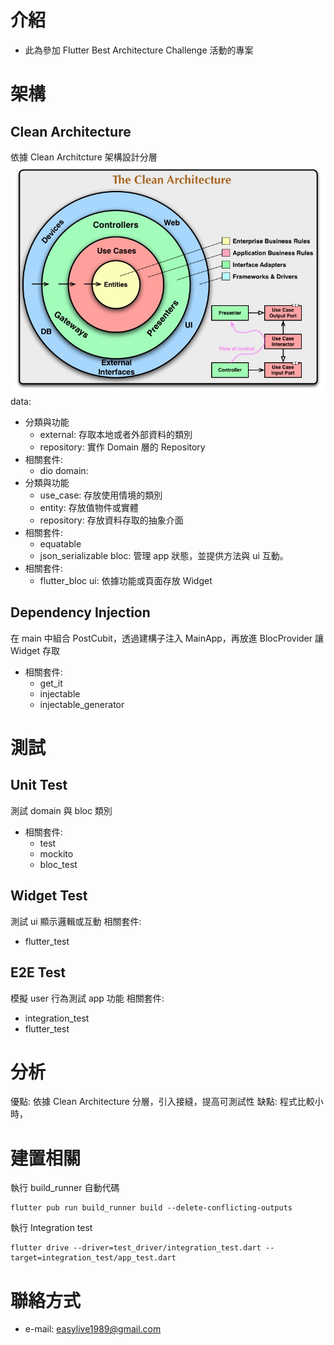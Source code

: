 # 介紹
- 此為參加 Flutter Best Architecture Challenge 活動的專案

# 架構
## Clean Architecture
依據 Clean Architcture 架構設計分層
![image](https://github.com/easylive1989/BestArchitectureChallenge/blob/main/images/CleanArchitecture.jpeg)
data:
- 分類與功能
   - external: 存取本地或者外部資料的類別
   - repository: 實作 Domain 層的 Repository
- 相關套件:
   - dio
domain:
- 分類與功能
   - use_case: 存放使用情境的類別
   - entity: 存放值物件或實體
   - repository: 存放資料存取的抽象介面
- 相關套件: 
   - equatable
   - json_serializable
bloc:
管理 app 狀態，並提供方法與 ui 互動。
- 相關套件:
   - flutter_bloc
ui: 依據功能或頁面存放 Widget
## Dependency Injection
在 main 中組合 PostCubit，透過建構子注入 MainApp，再放進 BlocProvider 讓 Widget 存取
- 相關套件:
   - get_it
   - injectable
   - injectable_generator
# 測試
## Unit Test
測試 domain 與 bloc 類別
- 相關套件:
   - test
   - mockito
   - bloc_test

## Widget Test
測試 ui 顯示邏輯或互動
相關套件:
   - flutter_test

## E2E Test
模擬 user 行為測試 app 功能
相關套件:
   - integration_test
   - flutter_test

# 分析
優點: 依據 Clean Architecture 分層，引入接縫，提高可測試性
缺點: 程式比較小時，


# 建置相關
執行 build_runner 自動代碼
```
flutter pub run build_runner build --delete-conflicting-outputs 
```

執行 Integration test
```
flutter drive --driver=test_driver/integration_test.dart --target=integration_test/app_test.dart
```

# 聯絡方式
- e-mail: easylive1989@gmail.com